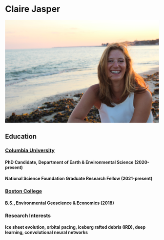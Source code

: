 # Claire Jasper
![me](IMG_2331.jpeg)
## Education 

### [Columbia University](https://people.climate.columbia.edu/users/profile/claire-elizabeth-jasper/)
#### PhD Candidate, Department of Earth & Environmental Science (2020-present)
#### National Science Foundation Graduate Research Fellow (2021-present)

### [ Boston College](https://www.bc.edu/) 
#### B.S., Environmental Geoscience & Economics (2018) 

### Research Interests
#### Ice sheet evolution, orbital pacing, iceberg rafted debris (IRD), deep learning, convolutional neural networks
